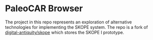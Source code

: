 PaleoCAR Browser
================

The project in this repo represents an exploration of alternative technologies for 
implementing the SKOPE system.  The repo is a fork of [digital-antiquity/skope](https://github.com/digital-antiquity/skope) which stores the SKOPE I prototype.


